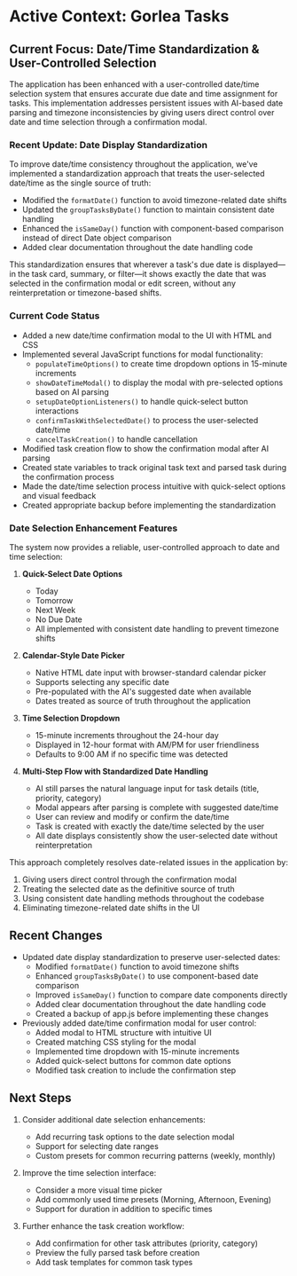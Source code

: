 # Active Context: Gorlea Tasks

## Current Focus: Date/Time Standardization & User-Controlled Selection

The application has been enhanced with a user-controlled date/time selection system that ensures accurate due date and time assignment for tasks. This implementation addresses persistent issues with AI-based date parsing and timezone inconsistencies by giving users direct control over date and time selection through a confirmation modal.

### Recent Update: Date Display Standardization

To improve date/time consistency throughout the application, we've implemented a standardization approach that treats the user-selected date/time as the single source of truth:

- Modified the `formatDate()` function to avoid timezone-related date shifts
- Updated the `groupTasksByDate()` function to maintain consistent date handling
- Enhanced the `isSameDay()` function with component-based comparison instead of direct Date object comparison
- Added clear documentation throughout the date handling code

This standardization ensures that wherever a task's due date is displayed—in the task card, summary, or filter—it shows exactly the date that was selected in the confirmation modal or edit screen, without any reinterpretation or timezone-based shifts.

### Current Code Status

- Added a new date/time confirmation modal to the UI with HTML and CSS
- Implemented several JavaScript functions for modal functionality:
  - `populateTimeOptions()` to create time dropdown options in 15-minute increments
  - `showDateTimeModal()` to display the modal with pre-selected options based on AI parsing
  - `setupDateOptionListeners()` to handle quick-select button interactions
  - `confirmTaskWithSelectedDate()` to process the user-selected date/time
  - `cancelTaskCreation()` to handle cancellation
- Modified task creation flow to show the confirmation modal after AI parsing
- Created state variables to track original task text and parsed task during the confirmation process
- Made the date/time selection process intuitive with quick-select options and visual feedback
- Created appropriate backup before implementing the standardization

### Date Selection Enhancement Features

The system now provides a reliable, user-controlled approach to date and time selection:

1. **Quick-Select Date Options**
   - Today
   - Tomorrow 
   - Next Week
   - No Due Date
   - All implemented with consistent date handling to prevent timezone shifts

2. **Calendar-Style Date Picker**
   - Native HTML date input with browser-standard calendar picker
   - Supports selecting any specific date
   - Pre-populated with the AI's suggested date when available
   - Dates treated as source of truth throughout the application

3. **Time Selection Dropdown**
   - 15-minute increments throughout the 24-hour day
   - Displayed in 12-hour format with AM/PM for user friendliness
   - Defaults to 9:00 AM if no specific time was detected

4. **Multi-Step Flow with Standardized Date Handling**
   - AI still parses the natural language input for task details (title, priority, category)
   - Modal appears after parsing is complete with suggested date/time
   - User can review and modify or confirm the date/time
   - Task is created with exactly the date/time selected by the user
   - All date displays consistently show the user-selected date without reinterpretation

This approach completely resolves date-related issues in the application by:
1. Giving users direct control through the confirmation modal
2. Treating the selected date as the definitive source of truth
3. Using consistent date handling methods throughout the codebase
4. Eliminating timezone-related date shifts in the UI

## Recent Changes

- Updated date display standardization to preserve user-selected dates:
  - Modified `formatDate()` function to avoid timezone shifts
  - Enhanced `groupTasksByDate()` to use component-based date comparison
  - Improved `isSameDay()` function to compare date components directly
  - Added clear documentation throughout the date handling code
  - Created a backup of app.js before implementing these changes
- Previously added date/time confirmation modal for user control:
  - Added modal to HTML structure with intuitive UI
  - Created matching CSS styling for the modal
  - Implemented time dropdown with 15-minute increments
  - Added quick-select buttons for common date options
  - Modified task creation to include the confirmation step

## Next Steps

1. Consider additional date selection enhancements:
   - Add recurring task options to the date selection modal
   - Support for selecting date ranges
   - Custom presets for common recurring patterns (weekly, monthly)

2. Improve the time selection interface:
   - Consider a more visual time picker
   - Add commonly used time presets (Morning, Afternoon, Evening)
   - Support for duration in addition to specific times

3. Further enhance the task creation workflow:
   - Add confirmation for other task attributes (priority, category)
   - Preview the fully parsed task before creation
   - Add task templates for common task types
